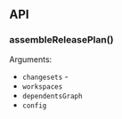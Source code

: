 

## API



### assembleReleasePlan()


Arguments:

- `changesets` - 
- `workspaces`
- `dependentsGraph`
- `config`